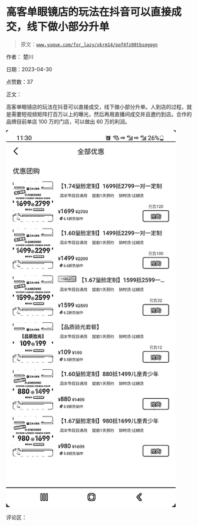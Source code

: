 # 高客单眼镜店的玩法在抖音可以直接成交，线下做小部分升单

> 原文：[`www.yuque.com/for_lazy/xkrm14/pof4fz00tbsqgqgn`](https://www.yuque.com/for_lazy/xkrm14/pof4fz00tbsqgqgn)

作者： 楚川

日期：2023-04-30

点赞数：37

正文：

高客单眼镜店的玩法在抖音可以直接成交，线下做小部分升单。人到店的过程，就是需要短视频矩阵打百万以上的曝光，然后再用直播间成交并且邀约到店。合作的品牌目前单店 100 万的门店，可以做出 60 万的利润。

![](img/9e2dc2067800b2cb738f417aa4c3c625.png)

评论区：

